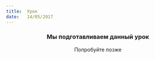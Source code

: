 ```yaml
---
title:  Урок
date:   14/05/2017
---
```


### <center>Мы подготавливаем данный урок</center>
<center>Попробуйте позже</center>